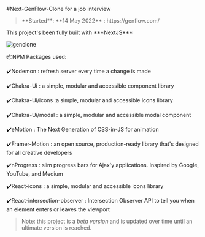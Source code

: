 #Next-GenFlow-Clone for a job interview
> <p>**Started**: **14 May 2022** : https://genflow.com/</p>
<p>This project's been fully built with ***NextJS***</p>

 ![genclone](https://user-images.githubusercontent.com/98230162/168657852-2e27c47c-c694-4365-bdf7-049d7b57c4b2.jpg)

<p>📦NPM Packages used:</p>
<p>✔️Nodemon : refresh server every time a change is made</p>
<p>✔️Chakra-Ui : a simple, modular and accessible component library</p>
<p>✔️Chakra-Ui/icons :a simple, modular and accessible icons library</p>
<p>✔️Chakra-Ui/modal : a simple, modular and accessible modal component</p>
<p>✔️eMotion : The Next Generation of CSS-in-JS for animation</p>
<p>✔️Framer-Motion : an open source, production-ready library that's designed for all creative developers</p>
<p>✔️nProgress : slim progress bars for Ajax'y applications. Inspired by Google, YouTube, and Medium</p>
<p>✔️React-icons : a simple, modular and accessible icons library </p> 
<p>✔️React-intersection-observer :  Intersection Observer API to tell you when an element enters or leaves the viewport </p>

> Note: this project is a *beta version* and is updated over time until an ultimate version is reached.





